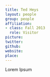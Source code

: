 ```yaml
---
title: Ted Heys
layout: people
group: people
affiliation:
- class: Fall 2013
  role: Visitor
picture:
twitter:
github:
website:
place:
---
```

Lorem Ipsum